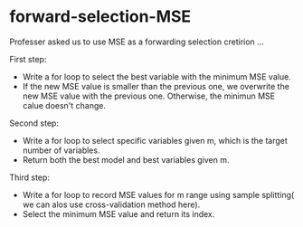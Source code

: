 # forward-selection-MSE
Professer asked us to use MSE as a forwarding selection cretirion ... 

First step:
- Write a for loop to select the best variable with the minimum MSE value.
- If the new MSE value is smaller than the previous one, we overwrite the new MSE value with the previous one. Otherwise, the minimun MSE calue doesn't change.

Second step:
- Write a for loop to select specific variables given m, which is the target number of variables.
- Return both the best model and best variables given m.

Third step:
- Write a for loop to record MSE values for m range using sample splitting( we can alos use cross-validation method here).
- Select the minimum MSE value and return its index.
